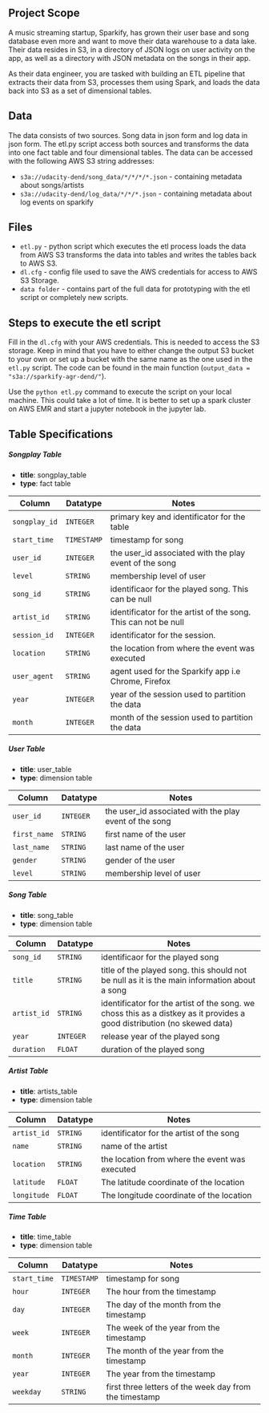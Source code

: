 ## Project Scope
A music streaming startup, Sparkify, has grown their user base and song database even more and want to move their data warehouse to a data lake. Their data resides in S3, in a directory of JSON logs on user activity on the app, as well as a directory with JSON metadata on the songs in their app.

As their data engineer, you are tasked with building an ETL pipeline that extracts their data from S3, processes them using Spark, and loads the data back into S3 as a set of dimensional tables.

## Data
The data consists of two sources. Song data in json form and log data in json form. The etl.py script access both sources and transforms the data into one fact table and four dimensional tables.
The data can be accessed with the following AWS S3 string addresses:
- `s3a://udacity-dend/song_data/*/*/*/*.json` - containing metadata about songs/artists
- `s3a://udacity-dend/log_data/*/*/*.json` - containing metadata about log events on sparkify

## Files
- `etl.py` - python script which executes the etl process loads the data from AWS S3 transforms the data into tables and writes the tables back to AWS S3.
- `dl.cfg` - config file used to save the AWS credentials for access to AWS S3 Storage.
- `data folder` - contains part of the full data for prototyping with the etl script or completely new scripts.

## Steps to execute the etl script
Fill in the `dl.cfg` with your AWS credentials. This is needed to access the S3 storage. Keep in mind that you have to either change the output S3 bucket to your own or set up a bucket with the same name as the one used in the `etl.py` script. The code can be found in the main function (`output_data = "s3a://sparkify-agr-dend/"`).

Use the `python etl.py` command to execute the script on your local machine. This could take a lot of time. It is better to set up a spark cluster on AWS EMR and start a jupyter notebook in the jupyter lab. 

## Table Specifications

##### Songplay Table

- **title**: songplay_table
- **type**: fact table

| Column | Datatype | Notes |
| ------ | -------- | ----- |
| `songplay_id` | `INTEGER` | primary key and identificator for the table |
| `start_time` | `TIMESTAMP` | timestamp for song |
| `user_id` | `INTEGER` | the user_id associated with the play event of the song |
| `level` | `STRING` | membership level of user |
| `song_id` | `STRING` | identificaor for the played song. This can be null |
| `artist_id` | `STRING` | identificator for the artist of the song. This can not be null |
| `session_id` | `INTEGER` | identificator for the session. |
| `location` | `STRING` | the location from where the event was executed |
| `user_agent` | `STRING` | agent used for the Sparkify app i.e Chrome, Firefox |
| `year` | `INTEGER` | year of the session used to partition the data |
| `month` | `INTEGER` | month of the session used to partition the data |

##### User Table

- **title**: user_table
- **type**: dimension table

| Column | Datatype | Notes |
| ------ | -------- | ----- |
| `user_id` | `INTEGER` | the user_id associated with the play event of the song |
| `first_name` | `STRING` | first name of the user |
| `last_name` | `STRING` | last name of the user |
| `gender` | `STRING` | gender of the user |
| `level` | `STRING` | membership level of user |

##### Song Table

- **title**: song_table
- **type**: dimension table

| Column | Datatype | Notes |
| ------ | -------- | ----- |
| `song_id` | `STRING` | identificaor for the played song |
| `title` | `STRING` | title of the played song. this should not be null as it is the main information about a song |
| `artist_id` | `STRING` | identificator for the artist of the song. we choss this as a distkey as it provides a good distribution (no skewed data) |
| `year` | `INTEGER` | release year of the played song |
| `duration` | `FLOAT` | duration of the played song |

##### Artist Table

- **title**: artists_table
- **type**: dimension table

| Column | Datatype | Notes |
| ------ | -------- | ----- |
| `artist_id` | `STRING` | identificator for the artist of the song |
| `name` | `STRING` | name of the artist |
| `location` | `STRING` | the location from where the event was executed |
| `latitude` | `FLOAT` | The latitude coordinate of the location |
| `longitude` | `FLOAT` | The longitude coordinate of the location |

##### Time Table

- **title**: time_table
- **type**: dimension table

| Column | Datatype | Notes |
| ------ | -------- | ----- |
| `start_time` | `TIMESTAMP` | timestamp for song |
| `hour` | `INTEGER` | The hour from the timestamp  |
| `day` | `INTEGER` | The day of the month from the timestamp |
| `week` | `INTEGER` | The week of the year from the timestamp |
| `month` | `INTEGER` | The month of the year from the timestamp |
| `year` | `INTEGER` | The year from the timestamp |
| `weekday` | `STRING` | first three letters of the week day from the timestamp |
